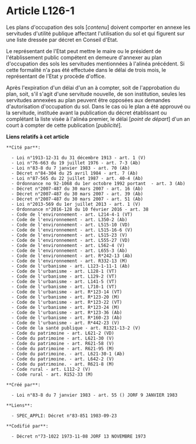 # Article L126-1

Les plans d'occupation des sols [*contenu*] doivent comporter en annexe les servitudes d'utilité publique affectant
l'utilisation du sol et qui figurent sur une liste dressée par décret en Conseil d'Etat.

Le représentant de l'Etat peut mettre le maire ou le président de l'établissement public compétent en demeure d'annexer au
plan d'occupation des sols les servitudes mentionnées à l'alinéa précédent. Si cette formalité n'a pas été effectuée dans le
délai de trois mois, le représentant de l'Etat y procède d'office.

Après l'expiration d'un délai d'un an à compter, soit de l'approbation du plan, soit, s'il s'agit d'une servitude nouvelle,
de son institution, seules les servitudes annexées au plan peuvent être opposées aux demandes d'autorisation d'occupation du
sol. Dans le cas où le plan a été approuvé ou la servitude, instituée avant la publication du décret établissant ou
complétant la liste visée à l'alinéa premier, le délai [*point de départ*] d'un an court à compter de cette publication
[*publicité*].

**Liens relatifs à cet article**

	**Cité par**:

	  - Loi n°1913-12-31 du 31 décembre 1913 - art. 1 (V)
	  - Loi n°76-663 du 19 juillet 1976 - art. 7-3 (Ab)
	  - Loi n°83-8 du 7 janvier 1983 - art. 70 (Ab)
	  - Décret n°84-304 du 25 avril 1984 - art. 7 (Ab)
	  - Loi n°87-565 du 22 juillet 1987 - art. 40-4 (Ab)
	  - Ordonnance no 92-1068 du 1er octobre 1992 portant  - art. 3 (Ab)
	  - Décret n°2007-487 du 30 mars 2007 - art. 16 (Ab)
	  - Décret n°2007-487 du 30 mars 2007 - art. 39 (Ab)
	  - Décret n°2007-487 du 30 mars 2007 - art. 51 (Ab)
	  - Loi n°2013-569 du 1er juillet 2013 - art. 1 (V)
	  - Ordonnance n°2016-128 du 10 février 2016 - art. 38
	  - Code de l'environnement - art. L214-4-1 (VT)
	  - Code de l'environnement - art. L350-2 (Ab)
	  - Code de l'environnement - art. L515-10 (VD)
	  - Code de l'environnement - art. L515-16-6 (V)
	  - Code de l'environnement - art. L515-23 (V)
	  - Code de l'environnement - art. L555-27 (VD)
	  - Code de l'environnement - art. L562-4 (V)
	  - Code de l'environnement - art. L655-3 (Ab)
	  - Code de l'environnement - art. R*242-13 (Ab)
	  - Code de l'environnement - art. R332-13 (M)
	  - Code de l'urbanisme - art. L123-1-11-1 (Ab)
	  - Code de l'urbanisme - art. L128-1 (VT)
	  - Code de l'urbanisme - art. L129-2 (VT)
	  - Code de l'urbanisme - art. L141-5 (VT)
	  - Code de l'urbanisme - art. L710-1 (VT)
	  - Code de l'urbanisme - art. R*123-14 (VT)
	  - Code de l'urbanisme - art. R*123-20 (M)
	  - Code de l'urbanisme - art. R*123-22 (VT)
	  - Code de l'urbanisme - art. R*123-24 (M)
	  - Code de l'urbanisme - art. R*123-36 (Ab)
	  - Code de l'urbanisme - art. R*160-23 (Ab)
	  - Code de l'urbanisme - art. R*442-23 (V)
	  - Code de la santé publique - art. R1321-13-2 (V)
	  - Code du patrimoine - art. L621-2 (VD)
	  - Code du patrimoine - art. L621-30 (V)
	  - Code du patrimoine - art. R621-58 (V)
	  - Code du patrimoine - art. R621-95 (M)
	  - Code du patrimoine. - art. L621-30-1 (Ab)
	  - Code du patrimoine. - art. L642-2 (V)
	  - Code du patrimoine. - art. R621-8 (M)
	  - Code rural - art. L112-2 (V)
	  - Code rural - art. R152-33 (M)

	**Créé par**:

	  - Loi n°83-8 du 7 janvier 1983 - art. 55 () JORF 9 JANVIER 1983

	**Liens**:

	  - SPEC_APPLI: Décret n°83-851 1983-09-23

	**Codifié par**:

	  - Décret n°73-1022 1973-11-08 JORF 13 NOVEMBRE 1973
